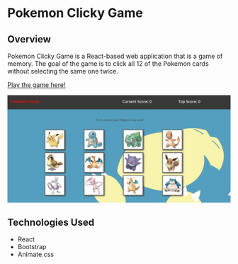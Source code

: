 # Pokemon Clicky Game

## Overview

Pokemon Clicky Game is a React-based web application that is a game of memory. The goal of the game is to click all 12 of the Pokemon cards without selecting the same one twice.

[Play the game here!](https://clickypokeygame.herokuapp.com/)

![Clicky-Game](https://github.com/ctd4wa/ClickyGame/blob/master/images/Screenshot.JPG?raw=true)

## Technologies Used
  - React
  - Bootstrap
  - Animate.css
  

